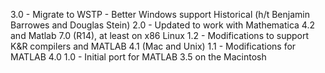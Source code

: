 3.0
	- Migrate to WSTP
	- Better Windows support
Historical (h/t Benjamin Barrowes and Douglas Stein)
	2.0 - Updated to work with Mathematica 4.2 and Matlab 7.0 (R14), at least on x86 Linux
	1.2 - Modifications to support K&R compilers and MATLAB 4.1 (Mac and Unix)
	1.1 - Modifications for MATLAB 4.0
	1.0 - Initial port for MATLAB 3.5 on the Macintosh
